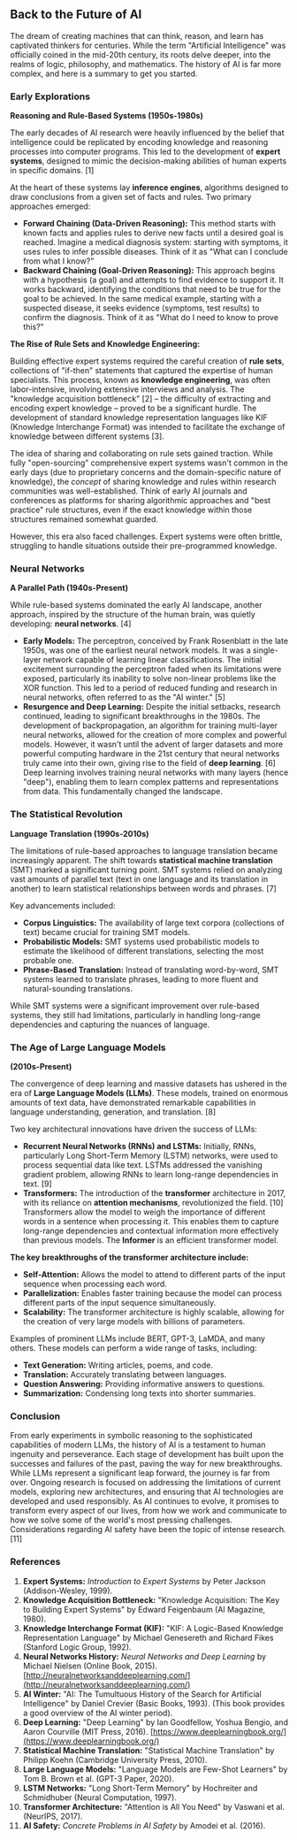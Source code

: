 ## Back to the Future of AI

The dream of creating machines that can think, reason, and learn has captivated thinkers for centuries. While the term "Artificial Intelligence" was officially coined in the mid-20th century, its roots delve deeper, into the realms of logic, philosophy, and mathematics. The history of AI is far more complex, and here is a summary to get you started.

### Early Explorations
**Reasoning and Rule-Based Systems (1950s-1980s)**

The early decades of AI research were heavily influenced by the belief that intelligence could be replicated by encoding knowledge and reasoning processes into computer programs. This led to the development of **expert systems**, designed to mimic the decision-making abilities of human experts in specific domains. [1]

At the heart of these systems lay **inference engines**, algorithms designed to draw conclusions from a given set of facts and rules. Two primary approaches emerged:

*   **Forward Chaining (Data-Driven Reasoning):** This method starts with known facts and applies rules to derive new facts until a desired goal is reached. Imagine a medical diagnosis system: starting with symptoms, it uses rules to infer possible diseases. Think of it as "What can I conclude from what I know?"
*   **Backward Chaining (Goal-Driven Reasoning):** This approach begins with a hypothesis (a goal) and attempts to find evidence to support it. It works backward, identifying the conditions that need to be true for the goal to be achieved. In the same medical example, starting with a suspected disease, it seeks evidence (symptoms, test results) to confirm the diagnosis. Think of it as "What do I need to know to prove this?"

**The Rise of Rule Sets and Knowledge Engineering:**

Building effective expert systems required the careful creation of **rule sets**, collections of "if-then" statements that captured the expertise of human specialists. This process, known as **knowledge engineering**, was often labor-intensive, involving extensive interviews and analysis. The "knowledge acquisition bottleneck" [2] – the difficulty of extracting and encoding expert knowledge – proved to be a significant hurdle. The development of standard knowledge representation languages like KIF (Knowledge Interchange Format) was intended to facilitate the exchange of knowledge between different systems [3].

The idea of sharing and collaborating on rule sets gained traction. While fully "open-sourcing" comprehensive expert systems wasn't common in the early days (due to proprietary concerns and the domain-specific nature of knowledge), the *concept* of sharing knowledge and rules within research communities was well-established. Think of early AI journals and conferences as platforms for sharing algorithmic approaches and "best practice" rule structures, even if the exact knowledge within those structures remained somewhat guarded.

However, this era also faced challenges. Expert systems were often brittle, struggling to handle situations outside their pre-programmed knowledge.

### Neural Networks
**A Parallel Path (1940s-Present)**

While rule-based systems dominated the early AI landscape, another approach, inspired by the structure of the human brain, was quietly developing: **neural networks**. [4]

*   **Early Models:** The perceptron, conceived by Frank Rosenblatt in the late 1950s, was one of the earliest neural network models. It was a single-layer network capable of learning linear classifications. The initial excitement surrounding the perceptron faded when its limitations were exposed, particularly its inability to solve non-linear problems like the XOR function. This led to a period of reduced funding and research in neural networks, often referred to as the "AI winter." [5]
*   **Resurgence and Deep Learning:** Despite the initial setbacks, research continued, leading to significant breakthroughs in the 1980s. The development of backpropagation, an algorithm for training multi-layer neural networks, allowed for the creation of more complex and powerful models. However, it wasn't until the advent of larger datasets and more powerful computing hardware in the 21st century that neural networks truly came into their own, giving rise to the field of **deep learning**. [6] Deep learning involves training neural networks with many layers (hence "deep"), enabling them to learn complex patterns and representations from data. This fundamentally changed the landscape.

### The Statistical Revolution
**Language Translation (1990s-2010s)**

The limitations of rule-based approaches to language translation became increasingly apparent. The shift towards **statistical machine translation** (SMT) marked a significant turning point. SMT systems relied on analyzing vast amounts of parallel text (text in one language and its translation in another) to learn statistical relationships between words and phrases. [7]

Key advancements included:

*   **Corpus Linguistics:** The availability of large text corpora (collections of text) became crucial for training SMT models.
*   **Probabilistic Models:** SMT systems used probabilistic models to estimate the likelihood of different translations, selecting the most probable one.
*   **Phrase-Based Translation:** Instead of translating word-by-word, SMT systems learned to translate phrases, leading to more fluent and natural-sounding translations.

While SMT systems were a significant improvement over rule-based systems, they still had limitations, particularly in handling long-range dependencies and capturing the nuances of language.

### The Age of Large Language Models
**(2010s-Present)**

The convergence of deep learning and massive datasets has ushered in the era of **Large Language Models (LLMs)**. These models, trained on enormous amounts of text data, have demonstrated remarkable capabilities in language understanding, generation, and translation. [8]

Two key architectural innovations have driven the success of LLMs:

*   **Recurrent Neural Networks (RNNs) and LSTMs:** Initially, RNNs, particularly Long Short-Term Memory (LSTM) networks, were used to process sequential data like text. LSTMs addressed the vanishing gradient problem, allowing RNNs to learn long-range dependencies in text. [9]
*   **Transformers:** The introduction of the **transformer** architecture in 2017, with its reliance on **attention mechanisms**, revolutionized the field. [10] Transformers allow the model to weigh the importance of different words in a sentence when processing it. This enables them to capture long-range dependencies and contextual information more effectively than previous models. The **Informer** is an efficient transformer model.

**The key breakthroughs of the transformer architecture include:**

*   **Self-Attention:** Allows the model to attend to different parts of the input sequence when processing each word.
*   **Parallelization:** Enables faster training because the model can process different parts of the input sequence simultaneously.
*   **Scalability:** The transformer architecture is highly scalable, allowing for the creation of very large models with billions of parameters.

Examples of prominent LLMs include BERT, GPT-3, LaMDA, and many others. These models can perform a wide range of tasks, including:

*   **Text Generation:** Writing articles, poems, and code.
*   **Translation:** Accurately translating between languages.
*   **Question Answering:** Providing informative answers to questions.
*   **Summarization:** Condensing long texts into shorter summaries.

### Conclusion

From early experiments in symbolic reasoning to the sophisticated capabilities of modern LLMs, the history of AI is a testament to human ingenuity and perseverance. Each stage of development has built upon the successes and failures of the past, paving the way for new breakthroughs. While LLMs represent a significant leap forward, the journey is far from over. Ongoing research is focused on addressing the limitations of current models, exploring new architectures, and ensuring that AI technologies are developed and used responsibly. As AI continues to evolve, it promises to transform every aspect of our lives, from how we work and communicate to how we solve some of the world's most pressing challenges. Considerations regarding AI safety have been the topic of intense research. [11]

### References

1.  **Expert Systems:** *Introduction to Expert Systems* by Peter Jackson (Addison-Wesley, 1999).
2.  **Knowledge Acquisition Bottleneck:** "Knowledge Acquisition:  The Key to Building Expert Systems" by Edward Feigenbaum (AI Magazine, 1980).
3.  **Knowledge Interchange Format (KIF):** "KIF: A Logic-Based Knowledge Representation Language" by Michael Genesereth and Richard Fikes (Stanford Logic Group, 1992).
4.  **Neural Networks History:** *Neural Networks and Deep Learning* by Michael Nielsen (Online Book, 2015). [http://neuralnetworksanddeeplearning.com/](http://neuralnetworksanddeeplearning.com/)
5.  **AI Winter:** "AI: The Tumultuous History of the Search for Artificial Intelligence" by Daniel Crevier (Basic Books, 1993). (This book provides a good overview of the AI winter period).
6.  **Deep Learning:** "Deep Learning" by Ian Goodfellow, Yoshua Bengio, and Aaron Courville (MIT Press, 2016). [https://www.deeplearningbook.org/](https://www.deeplearningbook.org/)
7.  **Statistical Machine Translation:** "Statistical Machine Translation" by Philipp Koehn (Cambridge University Press, 2010).
8.  **Large Language Models:** "Language Models are Few-Shot Learners" by Tom B. Brown et al. (GPT-3 Paper, 2020).
9.  **LSTM Networks:** "Long Short-Term Memory" by Hochreiter and Schmidhuber (Neural Computation, 1997).
10. **Transformer Architecture:** "Attention is All You Need" by Vaswani et al. (NeurIPS, 2017).
11. **AI Safety:** *Concrete Problems in AI Safety* by Amodei et al. (2016).
